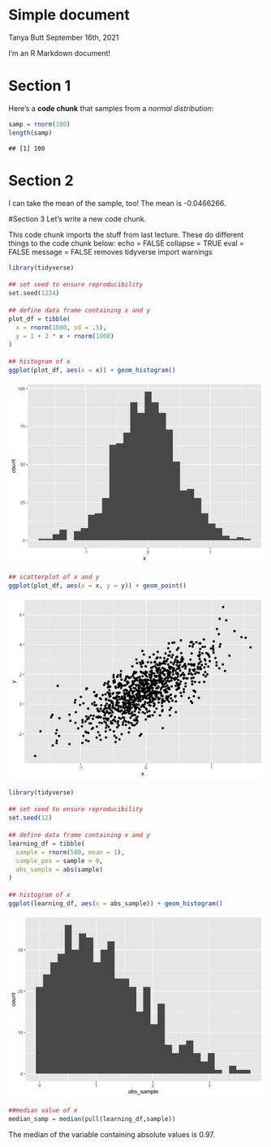 Simple document
================
Tanya Butt
September 16th, 2021

I’m an R Markdown document!

# Section 1

Here’s a **code chunk** that samples from a *normal distribution*:

``` r
samp = rnorm(100)
length(samp)
```

    ## [1] 100

# Section 2

I can take the mean of the sample, too! The mean is -0.0466266.

\#Section 3 Let’s write a new code chunk.

This code chunk imports the stuff from last lecture. These do different
things to the code chunk below: echo = FALSE collapse = TRUE eval =
FALSE message = FALSE removes tidyverse import warnings

``` r
library(tidyverse)

## set seed to ensure reproducibility
set.seed(1234)

## define data frame containing x and y
plot_df = tibble(
  x = rnorm(1000, sd = .5),
  y = 1 + 2 * x + rnorm(1000)
)

## histogram of x
ggplot(plot_df, aes(x = x)) + geom_histogram()
```

![](20210916_lecture3_files/figure-gfm/unnamed-chunk-2-1.png)<!-- -->

``` r
## scatterplot of x and y
ggplot(plot_df, aes(x = x, y = y)) + geom_point()
```

![](20210916_lecture3_files/figure-gfm/unnamed-chunk-2-2.png)<!-- -->

``` r
library(tidyverse)

## set seed to ensure reproducibility
set.seed(12)

## define data frame containing x and y
learning_df = tibble(
  sample = rnorm(500, mean = 1),
  sample_pos = sample > 0,
  abs_sample = abs(sample)
)

## histogram of x
ggplot(learning_df, aes(x = abs_sample)) + geom_histogram()
```

![](20210916_lecture3_files/figure-gfm/unnamed-chunk-3-1.png)<!-- -->

``` r
##median value of x
median_samp = median(pull(learning_df,sample))
```

The median of the variable containing absolute values is 0.97.
